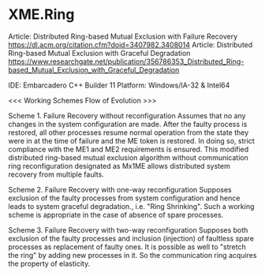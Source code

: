 # XME.Ring

 Article: Distributed Ring-based Mutual Exclusion with Failure Recovery
 https://dl.acm.org/citation.cfm?doid=3407982.3408014
 Article: Distributed Ring-based Mutual Exclusion with Graceful Degradation
 https://www.researchgate.net/publication/356786353_Distributed_Ring-based_Mutual_Exclusion_with_Graceful_Degradation

 IDE: Embarcadero C++ Builder 11
 Platform: Windows/IA-32 & Intel64

 <<< Working Schemes Flow of Evolution >>>

 Scheme 1. Failure Recovery without reconfiguration
   Assumes that no any changes in the system configuration are made.
   After the faulty process is restored, all other processes resume normal operation
   from the state they were in at the time of failure and the ME token is restored.
   In doing so, strict compliance with the ME1 and ME2 requirements is ensured.
   This modified distributed ring-based mutual exclusion algorithm without communication ring
   reconfiguration designated as Mx1ME allows distributed system recovery from multiple faults.

 Scheme 2. Failure Recovery with one-way reconfiguration
   Supposes exclusion of the faulty processes from system configuration
   and hence leads to system graceful degradation., i.e. "Ring Shrinking".
   Such a working scheme is appropriate in the case of absence of spare processes.

 Scheme 3. Failure Recovery with two-way reconfiguration
   Supposes both exclusion of the faulty processes and inclusion (injection) of faultless spare processes
   as replacement of faulty ones. It is possible as well to "stretch the ring" by adding new processes in it.
   So the communication ring acquires the property of elasticity.
